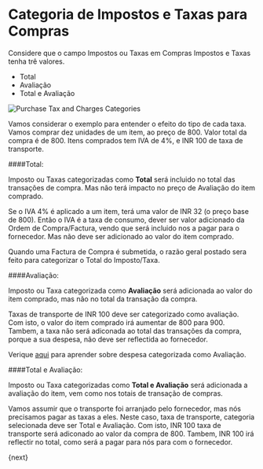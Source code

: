 <!-- add-breadcrumbs -->
# Categoria de Impostos e Taxas para Compras

Considere que o campo Impostos ou Taxas em Compras Impostos e Taxas tenha trê valores.

- Total
- Avaliação
- Total e Avaliação

<img alt="Purchase Tax and Charges Categories" class="screenshot" src="{{docs_base_url}}/assets/img/articles/purchase-other-charges-1.png">

Vamos considerar o exemplo para entender o efeito do tipo de cada taxa. Vamos comprar dez unidades de um item, ao preço de 800. Valor total da compra é de 800. Itens comprados tem IVA de 4%, e INR 100 de taxa de transporte.

####Total:

Imposto ou Taxas categorizadas como **Total** será incluido no total das transações de compra. Mas não terá impacto no preço de Avaliação do item comprado.

Se o IVA 4% é aplicado a um item, terá uma valor de INR 32 (o preço base de 800). Então o IVA é a taxa de consumo, dever ser valor adicionado da Ordem de Compra/Factura, vendo que será incluido nos a pagar para o fornecedor. Mas não deve ser adicionado ao valor do item comprado.

Quando uma Factura de Compra é submetida, o razão geral postado sera feito para categorizar o Total do Imposto/Taxa.

####Avaliação:

Imposto ou Taxa categorizada como **Avaliação** será adicionada ao valor do item comprado, mas não no total da transação da compra.

Taxas de transporte de INR 100 deve ser categorizado como avaliação. Com isto, o valor do item comprado irá aumentar de 800 para 900. Tambem, a taxa não será adiconada ao total das transações da compra, porque a sua despesa, não deve ser reflectida ao fornecedor.

Verique [aqui](/docs/user/manual/pt/inventario/perpetual-inventory) para aprender sobre despesa categorizada como Avaliação.

####Total e Avaliação:

Imposto ou Taxa categorizadas como **Total e Avaliação** será adicionada a avaliação do item, vem como nos totais de transação de compras.

Vamos assumir que o transporte foi arranjado pelo fornecedor, mas nós precisamos pagar as taxas a eles. Neste caso, taxa de transporte, categoria selecionada deve ser Total e Avaliação. Com isto,  INR 100 taxa de transporte será adiconado ao valor da compra de 800. Tambem, INR 100 irá reflectir no total, como será a pagar para nós para com o fornecedor.

{next}
